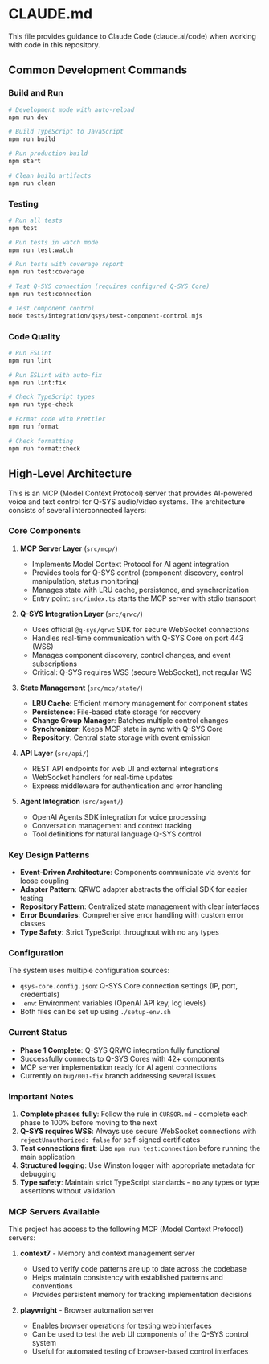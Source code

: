 # CLAUDE.md

This file provides guidance to Claude Code (claude.ai/code) when working with code in this
repository.

## Common Development Commands

### Build and Run

```bash
# Development mode with auto-reload
npm run dev

# Build TypeScript to JavaScript
npm run build

# Run production build
npm start

# Clean build artifacts
npm run clean
```

### Testing

```bash
# Run all tests
npm test

# Run tests in watch mode
npm run test:watch

# Run tests with coverage report
npm run test:coverage

# Test Q-SYS connection (requires configured Q-SYS Core)
npm run test:connection

# Test component control
node tests/integration/qsys/test-component-control.mjs
```

### Code Quality

```bash
# Run ESLint
npm run lint

# Run ESLint with auto-fix
npm run lint:fix

# Check TypeScript types
npm run type-check

# Format code with Prettier
npm run format

# Check formatting
npm run format:check
```

## High-Level Architecture

This is an MCP (Model Context Protocol) server that provides AI-powered voice and text control for
Q-SYS audio/video systems. The architecture consists of several interconnected layers:

### Core Components

1. **MCP Server Layer** (`src/mcp/`)
   - Implements Model Context Protocol for AI agent integration
   - Provides tools for Q-SYS control (component discovery, control manipulation, status monitoring)
   - Manages state with LRU cache, persistence, and synchronization
   - Entry point: `src/index.ts` starts the MCP server with stdio transport

2. **Q-SYS Integration Layer** (`src/qrwc/`)
   - Uses official `@q-sys/qrwc` SDK for secure WebSocket connections
   - Handles real-time communication with Q-SYS Core on port 443 (WSS)
   - Manages component discovery, control changes, and event subscriptions
   - Critical: Q-SYS requires WSS (secure WebSocket), not regular WS

3. **State Management** (`src/mcp/state/`)
   - **LRU Cache**: Efficient memory management for component states
   - **Persistence**: File-based state storage for recovery
   - **Change Group Manager**: Batches multiple control changes
   - **Synchronizer**: Keeps MCP state in sync with Q-SYS Core
   - **Repository**: Central state storage with event emission

4. **API Layer** (`src/api/`)
   - REST API endpoints for web UI and external integrations
   - WebSocket handlers for real-time updates
   - Express middleware for authentication and error handling

5. **Agent Integration** (`src/agent/`)
   - OpenAI Agents SDK integration for voice processing
   - Conversation management and context tracking
   - Tool definitions for natural language Q-SYS control

### Key Design Patterns

- **Event-Driven Architecture**: Components communicate via events for loose coupling
- **Adapter Pattern**: QRWC adapter abstracts the official SDK for easier testing
- **Repository Pattern**: Centralized state management with clear interfaces
- **Error Boundaries**: Comprehensive error handling with custom error classes
- **Type Safety**: Strict TypeScript throughout with no `any` types

### Configuration

The system uses multiple configuration sources:

- `qsys-core.config.json`: Q-SYS Core connection settings (IP, port, credentials)
- `.env`: Environment variables (OpenAI API key, log levels)
- Both files can be set up using `./setup-env.sh`

### Current Status

- **Phase 1 Complete**: Q-SYS QRWC integration fully functional
- Successfully connects to Q-SYS Cores with 42+ components
- MCP server implementation ready for AI agent connections
- Currently on `bug/001-fix` branch addressing several issues

### Important Notes

1. **Complete phases fully**: Follow the rule in `CURSOR.md` - complete each phase to 100% before
   moving to the next
2. **Q-SYS requires WSS**: Always use secure WebSocket connections with `rejectUnauthorized: false`
   for self-signed certificates
3. **Test connections first**: Use `npm run test:connection` before running the main application
4. **Structured logging**: Use Winston logger with appropriate metadata for debugging
5. **Type safety**: Maintain strict TypeScript standards - no `any` types or type assertions without
   validation

### MCP Servers Available

This project has access to the following MCP (Model Context Protocol) servers:

1. **context7** - Memory and context management server
   - Used to verify code patterns are up to date across the codebase
   - Helps maintain consistency with established patterns and conventions
   - Provides persistent memory for tracking implementation decisions

2. **playwright** - Browser automation server
   - Enables browser operations for testing web interfaces
   - Can be used to test the web UI components of the Q-SYS control system
   - Useful for automated testing of browser-based control interfaces
